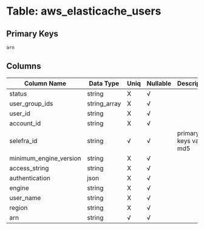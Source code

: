 # Table: aws_elasticache_users

## Primary Keys 

```
arn
```


## Columns 

|  Column Name   |  Data Type  | Uniq | Nullable | Description | 
|  ----  | ----  | ----  | ----  | ---- | 
| status | string | X | √ |  | 
| user_group_ids | string_array | X | √ |  | 
| user_id | string | X | √ |  | 
| account_id | string | X | √ |  | 
| selefra_id | string | √ | √ | primary keys value md5 | 
| minimum_engine_version | string | X | √ |  | 
| access_string | string | X | √ |  | 
| authentication | json | X | √ |  | 
| engine | string | X | √ |  | 
| user_name | string | X | √ |  | 
| region | string | X | √ |  | 
| arn | string | √ | √ |  | 


